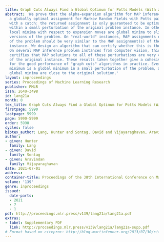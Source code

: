 ```yaml
---
title: Graph Cuts Always Find a Global Optimum for Potts Models (With a Catch)
abstract: 'We prove that the alpha-expansion algorithm for MAP inference always returns
  a globally optimal assignment for Markov Random Fields with Potts pairwise potentials,
  with a catch: the returned assignment is only guaranteed to be optimal for an instance
  within a small perturbation of the original problem instance. In other words, all
  local minima with respect to expansion moves are global minima to slightly perturbed
  versions of the problem. On "real-world" instances, MAP assignments of small perturbations
  of the problem should be very similar to the MAP assignment(s) of the original problem
  instance. We design an algorithm that can certify whether this is the case in practice.
  On several MAP inference problem instances from computer vision, this algorithm
  certifies that MAP solutions to all of these perturbations are very close to solutions
  of the original instance. These results taken together give a cohesive explanation
  for the good performance of "graph cuts" algorithms in practice. Every local expansion
  minimum is a global minimum in a small perturbation of the problem, and all of these
  global minima are close to the original solution.'
layout: inproceedings
series: Proceedings of Machine Learning Research
publisher: PMLR
issn: 2640-3498
id: lang21a
month: 0
tex_title: Graph Cuts Always Find a Global Optimum for Potts Models (With a Catch)
firstpage: 5990
lastpage: 5999
page: 5990-5999
order: 5990
cycles: false
bibtex_author: Lang, Hunter and Sontag, David and Vijayaraghavan, Aravindan
author:
- given: Hunter
  family: Lang
- given: David
  family: Sontag
- given: Aravindan
  family: Vijayaraghavan
date: 2021-07-01
address:
container-title: Proceedings of the 38th International Conference on Machine Learning
volume: '139'
genre: inproceedings
issued:
  date-parts:
  - 2021
  - 7
  - 1
pdf: http://proceedings.mlr.press/v139/lang21a/lang21a.pdf
extras:
- label: Supplementary PDF
  link: http://proceedings.mlr.press/v139/lang21a/lang21a-supp.pdf
# Format based on citeproc: http://blog.martinfenner.org/2013/07/30/citeproc-yaml-for-bibliographies/
---
```

